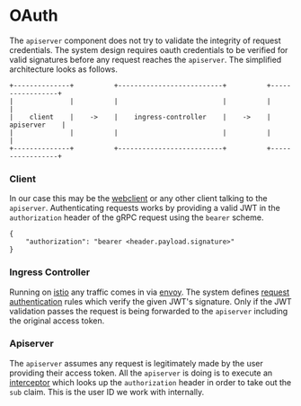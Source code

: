# OAuth

The `apiserver` component does not try to validate the integrity of request
credentials. The system design requires oauth credentials to be verified for
valid signatures before any request reaches the `apiserver`. The simplified
architecture looks as follows.

```
+--------------+          +--------------------------+          +-----------------+
|              |          |                          |          |                 |
|    client    |    ->    |    ingress-controller    |    ->    |    apiserver    |
|              |          |                          |          |                 |
+--------------+          +--------------------------+          +-----------------+
```


### Client

In our case this may be the [webclient] or any other client talking to the
`apiserver`. Authenticating requests works by providing a valid JWT in the
`authorization` header of the gRPC request using the `bearer` scheme.

```
{
    "authorization": "bearer <header.payload.signature>"
}
```



### Ingress Controller

Running on [istio] any traffic comes in via [envoy]. The system defines [request
authentication] rules which verify the given JWT's signature. Only if the JWT
validation passes the request is being forwarded to the `apiserver` including
the original access token.



### Apiserver

The `apiserver` assumes any request is legitimately made by the user providing
their access token. All the `apiserver` is doing is to execute an [interceptor]
which looks up the `authorization` header in order to take out the `sub` claim.
This is the user ID we work with internally.



[envoy]: https://www.envoyproxy.io
[interceptor]: https://github.com/grpc/grpc-go/tree/master/examples/features/interceptor
[istio]: https://istio.io
[request authentication]: https://istio.io/latest/docs/reference/config/security/request_authentication
[webclient]: https://github.com/venturemark/webclient
